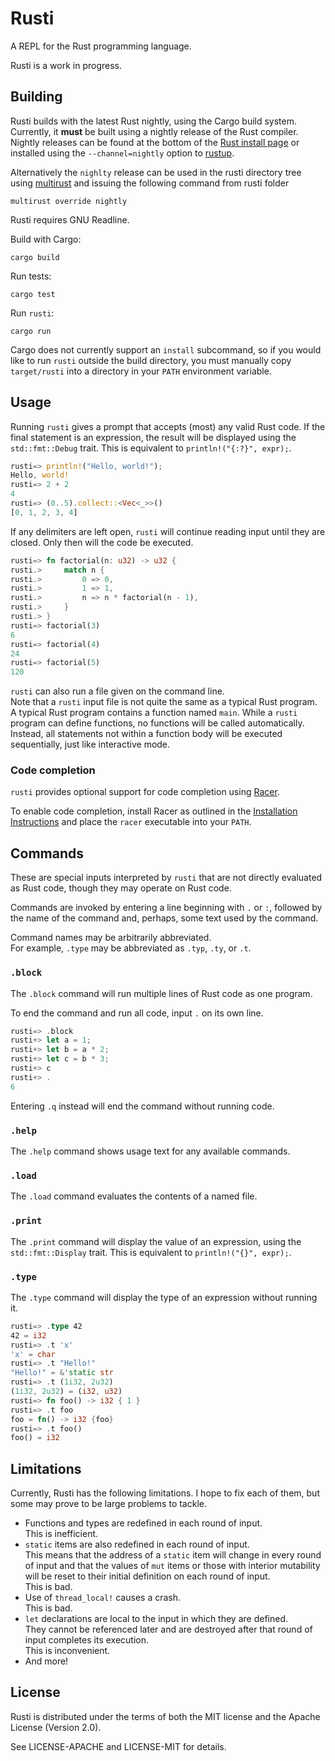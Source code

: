 # Rusti

A REPL for the Rust programming language.

Rusti is a work in progress.

## Building

Rusti builds with the latest Rust nightly, using the Cargo build system.  
Currently, it **must** be built using a nightly release of the Rust compiler.
Nightly releases can be found at the bottom of the
[Rust install page](http://www.rust-lang.org/install.html)
or installed using the `--channel=nightly` option to
[rustup](https://github.com/rust-lang/rustup).

Alternatively the `nighlty` release can be used in the rusti directory
tree using [multirust](https://github.com/brson/multirust) 
and issuing the following command from rusti folder

    multirust override nightly

Rusti requires GNU Readline.

Build with Cargo:

    cargo build

Run tests:

    cargo test

Run `rusti`:

    cargo run

Cargo does not currently support an `install` subcommand, so if you would like
to run `rusti` outside the build directory, you must manually copy `target/rusti`
into a directory in your `PATH` environment variable.

## Usage

Running `rusti` gives a prompt that accepts (most) any valid Rust code.
If the final statement is an expression, the result will be displayed using the
`std::fmt::Debug` trait. This is equivalent to `println!("{:?}", expr);`.

```rust
rusti=> println!("Hello, world!");
Hello, world!
rusti=> 2 + 2
4
rusti=> (0..5).collect::<Vec<_>>()
[0, 1, 2, 3, 4]
```

If any delimiters are left open, `rusti` will continue reading input until they are closed.
Only then will the code be executed.

```rust
rusti=> fn factorial(n: u32) -> u32 {
rusti.>     match n {
rusti.>         0 => 0,
rusti.>         1 => 1,
rusti.>         n => n * factorial(n - 1),
rusti.>     }
rusti.> }
rusti=> factorial(3)
6
rusti=> factorial(4)
24
rusti=> factorial(5)
120
```

`rusti` can also run a file given on the command line.  
Note that a `rusti` input file is not quite the same as a typical Rust program.
A typical Rust program contains a function named `main`. While a `rusti`
program can define functions, no functions will be called automatically.
Instead, all statements not within a function body will be executed sequentially,
just like interactive mode.

### Code completion

`rusti` provides optional support for code completion using [Racer](https://github.com/phildawes/racer).

To enable code completion, install Racer as outlined in the [Installation Instructions](https://github.com/phildawes/racer#installation) and place the `racer` executable into your `PATH`.

## Commands

These are special inputs interpreted by `rusti` that are not directly
evaluated as Rust code, though they may operate on Rust code.

Commands are invoked by entering a line beginning with `.` or `:`, followed by the
name of the command and, perhaps, some text used by the command.

Command names may be arbitrarily abbreviated.  
For example, `.type` may be abbreviated as `.typ`, `.ty`, or `.t`.

### `.block`

The `.block` command will run multiple lines of Rust code as one program.

To end the command and run all code, input `.` on its own line.

```rust
rusti=> .block
rusti+> let a = 1;
rusti+> let b = a * 2;
rusti+> let c = b * 3;
rusti+> c
rusti+> .
6
```

Entering `.q` instead will end the command without running code.

### `.help`

The `.help` command shows usage text for any available commands.

### `.load`

The `.load` command evaluates the contents of a named file.

### `.print`

The `.print` command will display the value of an expression, using the
`std::fmt::Display` trait. This is equivalent to `println!("{}", expr);`.

### `.type`

The `.type` command will display the type of an expression without running it.

```rust
rusti=> .type 42
42 = i32
rusti=> .t 'x'
'x' = char
rusti=> .t "Hello!"
"Hello!" = &'static str
rusti=> .t (1i32, 2u32)
(1i32, 2u32) = (i32, u32)
rusti=> fn foo() -> i32 { 1 }
rusti=> .t foo
foo = fn() -> i32 {foo}
rusti=> .t foo()
foo() = i32
```

## Limitations

Currently, Rusti has the following limitations.
I hope to fix each of them, but some may prove to be large problems to tackle.

* Functions and types are redefined in each round of input.  
  This is inefficient.
* `static` items are also redefined in each round of input.  
  This means that the address of a `static` item will change in every round
  of input and that the values of `mut` items or those with interior mutability
  will be reset to their initial definition on each round of input.  
  This is bad.
* Use of `thread_local!` causes a crash.  
  This is bad.
* `let` declarations are local to the input in which they are defined.  
  They cannot be referenced later and are destroyed after that round of input
  completes its execution.  
  This is inconvenient.
* And more!

## License

Rusti is distributed under the terms of both the MIT license and the
Apache License (Version 2.0).

See LICENSE-APACHE and LICENSE-MIT for details.
